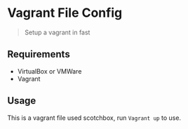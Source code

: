 # Vagrant File Config

> Setup a vagrant in fast

## Requirements

- VirtualBox or VMWare
- Vagrant

## Usage

This is a vagrant file used scotchbox, run ```Vagrant up``` to use.